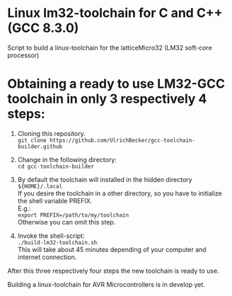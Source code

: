 # Linux lm32-toolchain for C and C++ (GCC 8.3.0)
Script to build a linux-toolchain for the latticeMicro32 (LM32 soft-core processor)

# Obtaining a ready to use LM32-GCC toolchain in only 3 respectively 4 steps:

1) Cloning this repository.<br/>
```git clone https://github.com/UlrichBecker/gcc-toolchain-builder.github```

2) Change in the following directory:<br/>
```cd gcc-toolchain-builder```

3) By default the toolchain will installed in the hidden directory<br/>
```${HOME}/.local```<br/>
If you desire the toolchain in a other directory, so you have to initialize the shell variable PREFIX.<br/>
E.g.:<br/>
```export PREFIX=/path/to/my/toolchain```<br/>
Otherwise you can omit this step.

4) Invoke the shell-script:<br/>
```./build-lm32-toolchain.sh```<br/>
This will take about 45 minutes depending of your computer and internet connection.

After this three respectively four steps the new toolchain is ready to use.

Building a linux-toolchain for AVR Microcontrollers is in develop yet.
